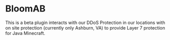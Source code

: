 # BloomAB

This is a beta plugin interacts with our DDoS Protection in our locations with on site protection (currently only Ashburn, VA) to provide Layer 7 protection for Java Minecraft.
